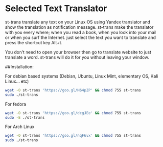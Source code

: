 # Selected Text Translator
st-trans translate any text on your Linux OS using Yandex translator and show the translation as notification message. st-trans make the translator with you every where; when you read a book, when you look into your mail or when you surf the Internet. just select the text you want to translate and press the shortcut key Alt+t.

You don't need to open your browser then go to translate website to just translate a word. st-trans will do it for you without leaving your window.

##Installation:

For debian based systems (Debian, Ubuntu, Linux Mint, elementary OS, Kali Linux… etc)
```Bash
wget -O st-trans 'https://goo.gl/H64pZP' && chmod 755 st-trans
sudo ./st-trans
```

For fedora
```Bash
wget -O st-trans 'https://goo.gl/dcgJEe' && chmod 755 st-trans
sudo -E ./st-trans
```

For Arch Linux
```Bash
wget -O st-trans 'https://goo.gl/nqF6vx' && chmod 755 st-trans
sudo ./st-trans
```
